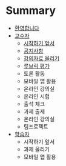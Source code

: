 # Summary

* [환영합니다](README.md)
* [교수자](ad50-c218-c790.md)
  * [시작하기 앞서](c2dc-c791-d558-ae30-c55e-c11c.md)
  * [공지사항](ad50-c218-c790/acf5-c9c0-c0ac-d56d.md)
  * [강의자료 올리기](ac15-c758-c790-b8cc-c62c-b9ac-ae30.md)
  * [루브릭 평가](b8e8-be0c-b9ad-d3c9-ac00.md)
  * 토론 활동
  * 모바일 앱 활용
  * 온라인 강의실
  * 온라인 시험
  * 출석 체크
  * 과제 출제
  * 온라인 강의실
  * 팀프로젝트
* [학습자](d559-c2b5-c790.md)
  * 시작하기 앞서
  * 과제 올리기
  * 모바일 앱 활용

